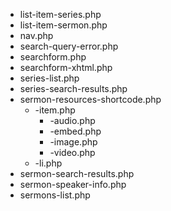 - list-item-series.php
- list-item-sermon.php
- nav.php
- search-query-error.php
- searchform.php
- searchform-xhtml.php
- series-list.php
- series-search-results.php
- sermon-resources-shortcode.php
    - -item.php
        - -audio.php
        - -embed.php
        - -image.php
        - -video.php
    - -li.php
- sermon-search-results.php
- sermon-speaker-info.php
- sermons-list.php